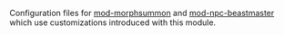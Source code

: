 Configuration files for [mod-morphsummon](https://gitlab.com/opfesoft/mod-morphsummon) and [mod-npc-beastmaster](https://gitlab.com/opfesoft/mod-npc-beastmaster) which use customizations introduced with this module.
